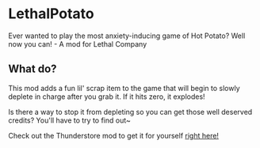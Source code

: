 # LethalPotato
Ever wanted to play the most anxiety-inducing game of Hot Potato? Well now you can! - A mod for Lethal Company


## What do?
This mod adds a fun lil' scrap item to the game that will begin to slowly deplete in charge after you grab it. If it hits zero, it explodes! 

Is there a way to stop it from depleting so you can get those well deserved credits? You'll have to try to find out~

Check out the Thunderstore mod to get it for yourself [right here!](https://thunderstore.io/c/lethal-company/p/SpudSquad/LethalPotato/)
